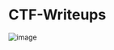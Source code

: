 # CTF-Writeups

![image](https://github.com/user-attachments/assets/8c51cbe9-68bd-48cb-a318-c8a856742843)

